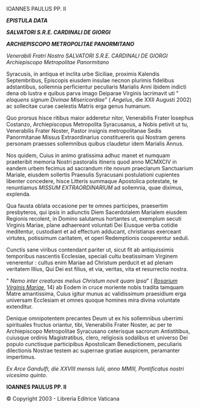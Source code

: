 IOANNES PAULUS PP. II

***EPISTULA DATA***

***SALVATORI S.R.E. CARDINALI DE GIORGI***

***ARCHIEPISCOPO METROPOLITAE PANORMITANO***

*Venerabili Fratri Nostro SALVATORI S.R.E. CARDINALI DE GIORGI Archiepiscopo Metropolitae Panormitano*

Syracusis, in antiqua et inclita urbe Siciliae, proximis Kalendis Septembribus, Episcopis eiusdem insulae necnon plurimis fidelibus adstantibus, sollemnia perficientur peculiaris Marialis Anni ibidem indicti dena ob lustra e quibus parva imago Deiparae Virginis lacrimavit uti " *eloquens signum Divinae Misericordiae*" ( *Angelus*, die XXII Augusti 2002) ac sollecitae curae caelestis Matris erga genus humanum.

Quo prorsus hisce ritibus maior adderetur nitor, Venerabilis Frater Iosephus Costanzo, Archiepiscopus Metropolita Syracusanus, a Nobis petivit ut tu, Venerabilis Frater Noster, Pastor insignis metropolitanae Sedis Panormitanae Missus Extraordinarius constituereris qui Nostram gerens personam praesses sollemnibus quibus claudetur idem Marialis Annus.

Nos quidem, Cuius in animo gratissima adhuc manet et numquam praeteribit memoria Nostri pastoralis itineris quod anno MCMXCIV in eandem urbem fecimus ad sacrandum rite novum praeclarum Sanctuarium Mariale, eiusdem sollertis Praesulis Syracusani postulationi cupientes libenter concedere, hisce Litteris summaque Apostolica potestate, te renuntiamus *MISSUM EXTRAORDINARIUM* ad sollemnia, quae diximus, explenda.

Qua fausta oblata occasione per te omnes participes, praesertim presbyteros, qui ipsis in adiunctis Diem Sacerdotalem Marialem eiusdem Regionis recolent, in Domino salutamus hortantes ut, exemplum secuti Virginis Mariae, plane adhaereant voluntati Dei Eiusque verba cotidie meditentur, custodiant et ad effectum adducant, christianas exerceant virtutes, potissimum caritatem, et operi Redemptionis cooperentur seduli.

Cunctis sane viribus contendant pariter ut, sicut fit ab antiquissimis temporibus nascentis Ecclesiae, speciali cultu beatissimam Virginem venerentur : cultus enim Mariae ad Christum perducit et ad plenam veritatem Illius, Qui Dei est filius, et via, veritas, vita et resurrectio nostra.

" *Nemo inter creaturas melius Christum novit quam Ipsa*" ( *[Rosarium Virginis Mariae](/content/john-paul-ii/la/apost_letters/documents/hf_jp-ii_apl_20021016_rosarium-virginis-mariae.html)*, 14) ab Eodem in cruce moriente nobis tradita tamquam Matre amantissima, Cuius igitur munus ac validissimum praesidium erga universam Ecclesiam et omnes quoque homines mira divina voluntate extenditur.

Denique omnipotentem precantes Deum ut ex his sollemnibus uberrimi spirituales fructus oriantur, tibi, Venerabilis Frater Noster, ac per te Archiepiscopo Metropolitae Syracusano ceterisque sacrorum Antistitibus, cuiusque ordinis Magistratibus, clero, religiosis sodalibus et universo Dei populo cunctisque participibus Apostolicam Benedictionem, peculiaris dilectionis Nostrae testem ac supernae gratiae auspicem, peramanter impertimus.

*Ex Arce Gandulfi, die XXVIII mensis Iulii, anno MMIII, Pontificatus nostri vicesimo quinto*.

**IOANNES PAULUS PP. II**

© Copyright 2003 - Libreria Editrice Vaticana